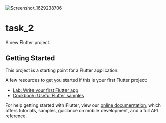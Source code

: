 ![Screenshot_1629238706](https://user-images.githubusercontent.com/67955282/129812329-0a24c605-7908-4d37-9a51-e3f22a2277e9.png)
# task_2

A new Flutter project.

## Getting Started

This project is a starting point for a Flutter application.

A few resources to get you started if this is your first Flutter project:

- [Lab: Write your first Flutter app](https://flutter.dev/docs/get-started/codelab)
- [Cookbook: Useful Flutter samples](https://flutter.dev/docs/cookbook)

For help getting started with Flutter, view our
[online documentation](https://flutter.dev/docs), which offers tutorials,
samples, guidance on mobile development, and a full API reference.
